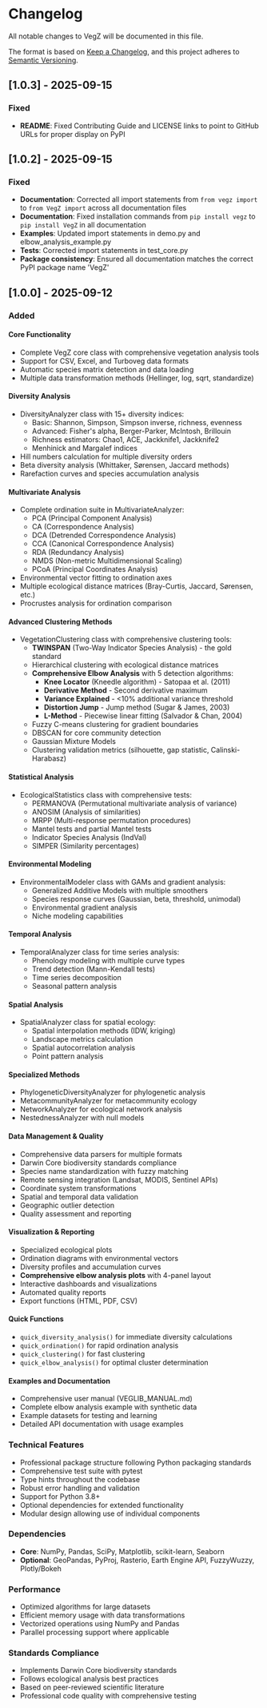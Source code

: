 # Changelog

All notable changes to VegZ will be documented in this file.

The format is based on [Keep a Changelog](https://keepachangelog.com/en/1.0.0/),
and this project adheres to [Semantic Versioning](https://semver.org/spec/v2.0.0.html).

## [1.0.3] - 2025-09-15

### Fixed
- **README**: Fixed Contributing Guide and LICENSE links to point to GitHub URLs for proper display on PyPI

## [1.0.2] - 2025-09-15

### Fixed
- **Documentation**: Corrected all import statements from `from vegz import` to `from VegZ import` across all documentation files
- **Documentation**: Fixed installation commands from `pip install vegz` to `pip install VegZ` in all documentation
- **Examples**: Updated import statements in demo.py and elbow_analysis_example.py
- **Tests**: Corrected import statements in test_core.py
- **Package consistency**: Ensured all documentation matches the correct PyPI package name 'VegZ'

## [1.0.0] - 2025-09-12

### Added

#### Core Functionality
- Complete VegZ core class with comprehensive vegetation analysis tools
- Support for CSV, Excel, and Turboveg data formats
- Automatic species matrix detection and data loading
- Multiple data transformation methods (Hellinger, log, sqrt, standardize)

#### Diversity Analysis
- DiversityAnalyzer class with 15+ diversity indices:
  - Basic: Shannon, Simpson, Simpson inverse, richness, evenness
  - Advanced: Fisher's alpha, Berger-Parker, McIntosh, Brillouin
  - Richness estimators: Chao1, ACE, Jackknife1, Jackknife2
  - Menhinick and Margalef indices
- Hill numbers calculation for multiple diversity orders
- Beta diversity analysis (Whittaker, Sørensen, Jaccard methods)
- Rarefaction curves and species accumulation analysis

#### Multivariate Analysis
- Complete ordination suite in MultivariateAnalyzer:
  - PCA (Principal Component Analysis)
  - CA (Correspondence Analysis)
  - DCA (Detrended Correspondence Analysis)
  - CCA (Canonical Correspondence Analysis)
  - RDA (Redundancy Analysis)
  - NMDS (Non-metric Multidimensional Scaling)
  - PCoA (Principal Coordinates Analysis)
- Environmental vector fitting to ordination axes
- Multiple ecological distance matrices (Bray-Curtis, Jaccard, Sørensen, etc.)
- Procrustes analysis for ordination comparison

#### Advanced Clustering Methods
- VegetationClustering class with comprehensive clustering tools:
  - **TWINSPAN** (Two-Way Indicator Species Analysis) - the gold standard
  - Hierarchical clustering with ecological distance matrices
  - **Comprehensive Elbow Analysis** with 5 detection algorithms:
    - **Knee Locator** (Kneedle algorithm) - Satopaa et al. (2011)
    - **Derivative Method** - Second derivative maximum
    - **Variance Explained** - <10% additional variance threshold
    - **Distortion Jump** - Jump method (Sugar & James, 2003)
    - **L-Method** - Piecewise linear fitting (Salvador & Chan, 2004)
  - Fuzzy C-means clustering for gradient boundaries
  - DBSCAN for core community detection
  - Gaussian Mixture Models
  - Clustering validation metrics (silhouette, gap statistic, Calinski-Harabasz)

#### Statistical Analysis
- EcologicalStatistics class with comprehensive tests:
  - PERMANOVA (Permutational multivariate analysis of variance)
  - ANOSIM (Analysis of similarities)
  - MRPP (Multi-response permutation procedures)
  - Mantel tests and partial Mantel tests
  - Indicator Species Analysis (IndVal)
  - SIMPER (Similarity percentages)

#### Environmental Modeling
- EnvironmentalModeler class with GAMs and gradient analysis:
  - Generalized Additive Models with multiple smoothers
  - Species response curves (Gaussian, beta, threshold, unimodal)
  - Environmental gradient analysis
  - Niche modeling capabilities

#### Temporal Analysis
- TemporalAnalyzer class for time series analysis:
  - Phenology modeling with multiple curve types
  - Trend detection (Mann-Kendall tests)
  - Time series decomposition
  - Seasonal pattern analysis

#### Spatial Analysis
- SpatialAnalyzer class for spatial ecology:
  - Spatial interpolation methods (IDW, kriging)
  - Landscape metrics calculation
  - Spatial autocorrelation analysis
  - Point pattern analysis

#### Specialized Methods
- PhylogeneticDiversityAnalyzer for phylogenetic analysis
- MetacommunityAnalyzer for metacommunity ecology
- NetworkAnalyzer for ecological network analysis
- NestednessAnalyzer with null models

#### Data Management & Quality
- Comprehensive data parsers for multiple formats
- Darwin Core biodiversity standards compliance
- Species name standardization with fuzzy matching
- Remote sensing integration (Landsat, MODIS, Sentinel APIs)
- Coordinate system transformations
- Spatial and temporal data validation
- Geographic outlier detection
- Quality assessment and reporting

#### Visualization & Reporting
- Specialized ecological plots
- Ordination diagrams with environmental vectors
- Diversity profiles and accumulation curves
- **Comprehensive elbow analysis plots** with 4-panel layout
- Interactive dashboards and visualizations
- Automated quality reports
- Export functions (HTML, PDF, CSV)

#### Quick Functions
- `quick_diversity_analysis()` for immediate diversity calculations
- `quick_ordination()` for rapid ordination analysis
- `quick_clustering()` for fast clustering
- `quick_elbow_analysis()` for optimal cluster determination

#### Examples and Documentation
- Comprehensive user manual (VEGLIB_MANUAL.md)
- Complete elbow analysis example with synthetic data
- Example datasets for testing and learning
- Detailed API documentation with usage examples

### Technical Features
- Professional package structure following Python packaging standards
- Comprehensive test suite with pytest
- Type hints throughout the codebase
- Robust error handling and validation
- Support for Python 3.8+
- Optional dependencies for extended functionality
- Modular design allowing use of individual components

### Dependencies
- **Core**: NumPy, Pandas, SciPy, Matplotlib, scikit-learn, Seaborn
- **Optional**: GeoPandas, PyProj, Rasterio, Earth Engine API, FuzzyWuzzy, Plotly/Bokeh

### Performance
- Optimized algorithms for large datasets
- Efficient memory usage with data transformations
- Vectorized operations using NumPy and Pandas
- Parallel processing support where applicable

### Standards Compliance
- Implements Darwin Core biodiversity standards
- Follows ecological analysis best practices
- Based on peer-reviewed scientific literature
- Professional code quality with comprehensive testing